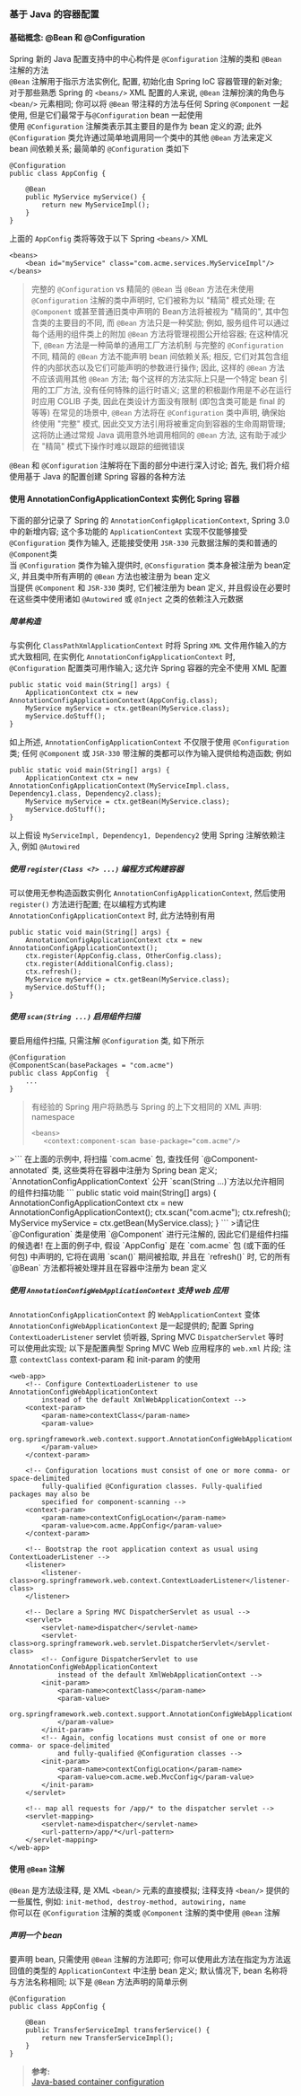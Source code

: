 ### 基于 Java 的容器配置

#### 基础概念: @Bean 和 @Configuration
Spring 新的 Java 配置支持中的中心构件是 `@Configuration` 注解的类和 `@Bean` 注解的方法  
`@Bean` 注解用于指示方法实例化, 配置, 初始化由 Spring IoC 容器管理的新对象; 对于那些熟悉 Spring 的 `<beans/>` XML 配置的人来说, `@Bean` 注解扮演的角色与 `<bean/>` 元素相同; 你可以将 `@Bean` 带注释的方法与任何 Spring `@Component` 一起使用, 但是它们最常于与`@Configuration` bean 一起使用  
使用 `@Configuration` 注解类表示其主要目的是作为 bean 定义的源; 此外 `@Configuration` 类允许通过简单地调用同一个类中的其他 `@Bean` 方法来定义 bean 间依赖关系; 最简单的 `@Configuration` 类如下
```
@Configuration
public class AppConfig {

    @Bean
    public MyService myService() {
        return new MyServiceImpl();
    }
}
```
上面的 `AppConfig` 类将等效于以下 Spring `<beans/>` XML
```
<beans>
    <bean id="myService" class="com.acme.services.MyServiceImpl"/>
</beans>
```
>完整的 `@Configuration` vs 精简的 `@Bean`
当 `@Bean` 方法在未使用 `@Configuration` 注解的类中声明时, 它们被称为以 "精简" 模式处理; 在 `@Component` 或甚至普通旧类中声明的 Bean方法将被视为 "精简的", 其中包含类的主要目的不同, 而 `@Bean` 方法只是一种奖励; 例如, 服务组件可以通过每个适用的组件类上的附加 `@Bean` 方法将管理视图公开给容器; 在这种情况下, `@Bean` 方法是一种简单的通用工厂方法机制
与完整的 `@Configuration` 不同, 精简的 `@Bean` 方法不能声明 bean 间依赖关系; 相反, 它们对其包含组件的内部状态以及它们可能声明的参数进行操作; 因此, 这样的 `@Bean` 方法不应该调用其他 `@Bean` 方法; 每个这样的方法实际上只是一个特定 bean 引用的工厂方法, 没有任何特殊的运行时语义; 这里的积极副作用是不必在运行时应用 CGLIB 子类, 因此在类设计方面没有限制 (即包含类可能是 final 的等等)
在常见的场景中, `@Bean` 方法将在 `@Configuration` 类中声明, 确保始终使用 "完整" 模式, 因此交叉方法引用将被重定向到容器的生命周期管理; 这将防止通过常规 Java 调用意外地调用相同的 `@Bean` 方法, 这有助于减少在 "精简" 模式下操作时难以跟踪的细微错误

`@Bean` 和 `@Configuration` 注解将在下面的部分中进行深入讨论; 首先, 我们将介绍使用基于 Java 的配置创建 Spring 容器的各种方法

#### 使用 AnnotationConfigApplicationContext 实例化 Spring 容器
下面的部分记录了 Spring 的 `AnnotationConfigApplicationContext`, Spring 3.0 中的新增内容; 这个多功能的 `ApplicationContext` 实现不仅能够接受 `@Configuration` 类作为输入, 还能接受使用 `JSR-330` 元数据注解的类和普通的 `@Component`类  
当 `@Configuration` 类作为输入提供时, `@Consfiguration` 类本身被注册为 bean定义, 并且类中所有声明的 `@Bean` 方法也被注册为 bean 定义  
当提供 `@Component` 和 `JSR-330` 类时, 它们被注册为 bean 定义, 并且假设在必要时在这些类中使用诸如 `@Autowired` 或 `@Inject` 之类的依赖注入元数据

##### 简单构造
与实例化 `ClassPathXmlApplicationContext` 时将 Spring `XML` 文件用作输入的方式大致相同, 在实例化 `AnnotationConfigApplicationContext` 时, `@Configuration` 配置类可用作输入; 这允许 Spring 容器的完全不使用 XML 配置
```
public static void main(String[] args) {
    ApplicationContext ctx = new AnnotationConfigApplicationContext(AppConfig.class);
    MyService myService = ctx.getBean(MyService.class);
    myService.doStuff();
}
```
如上所述, `AnnotationConfigApplicationContext` 不仅限于使用 `@Configuration` 类; 任何 `@Component` 或 `JSR-330` 带注解的类都可以作为输入提供给构造函数; 例如
```
public static void main(String[] args) {
    ApplicationContext ctx = new AnnotationConfigApplicationContext(MyServiceImpl.class, Dependency1.class, Dependency2.class);
    MyService myService = ctx.getBean(MyService.class);
    myService.doStuff();
}
```
以上假设 `MyServiceImpl, Dependency1, Dependency2` 使用 Spring 注解依赖注入, 例如 `@Autowired`

##### 使用 `register(Class <?> ...)` 编程方式构建容器
可以使用无参构造函数实例化 `AnnotationConfigApplicationContext`, 然后使用 `register()` 方法进行配置; 在以编程方式构建 `AnnotationConfigApplicationContext` 时, 此方法特别有用
```
public static void main(String[] args) {
    AnnotationConfigApplicationContext ctx = new AnnotationConfigApplicationContext();
    ctx.register(AppConfig.class, OtherConfig.class);
    ctx.register(AdditionalConfig.class);
    ctx.refresh();
    MyService myService = ctx.getBean(MyService.class);
    myService.doStuff();
}
```

##### 使用 `scan(String ...)` 启用组件扫描
要启用组件扫描, 只需注解 `@Configuration` 类, 如下所示
```
@Configuration
@ComponentScan(basePackages = "com.acme")
public class AppConfig  {
    ...
}
```
>有经验的 Spring 用户将熟悉与 Spring 的上下文相同的 XML 声明: namespace
>```
><beans>
>    <context:component-scan base-package="com.acme"/>
</beans>
>```
在上面的示例中, 将扫描 `com.acme` 包, 查找任何 `@Component-annotated` 类, 这些类将在容器中注册为 Spring bean 定义; `AnnotationConfigApplicationContext` 公开 `scan(String ...)`方法以允许相同的组件扫描功能
```
public static void main(String[] args) {
    AnnotationConfigApplicationContext ctx = new AnnotationConfigApplicationContext();
    ctx.scan("com.acme");
    ctx.refresh();
    MyService myService = ctx.getBean(MyService.class);
}
```
>请记住 `@Configuration` 类是使用 `@Component` 进行元注解的, 因此它们是组件扫描的候选者! 在上面的例子中, 假设 `AppConfig` 是在 `com.acme` 包 (或下面的任何包) 中声明的, 它将在调用 `scan()` 期间被拾取, 并且在 `refresh()` 时, 它的所有 `@Bean` 方法都将被处理并且在容器中注册为 bean 定义

##### 使用 `AnnotationConfigWebApplicationContext` 支持 web 应用
`AnnotationConfigApplicationContext` 的 `WebApplicationContext` 变体 `AnnotationConfigWebApplicationContext` 是一起提供的; 配置 Spring `ContextLoaderListener` servlet 侦听器, Spring MVC `DispatcherServlet` 等时可以使用此实现; 以下是配置典型 Spring MVC Web 应用程序的 `web.xml` 片段; 注意 `contextClass` context-param 和 init-param 的使用
```
<web-app>
    <!-- Configure ContextLoaderListener to use AnnotationConfigWebApplicationContext
        instead of the default XmlWebApplicationContext -->
    <context-param>
        <param-name>contextClass</param-name>
        <param-value>
            org.springframework.web.context.support.AnnotationConfigWebApplicationContext
        </param-value>
    </context-param>

    <!-- Configuration locations must consist of one or more comma- or space-delimited
        fully-qualified @Configuration classes. Fully-qualified packages may also be
        specified for component-scanning -->
    <context-param>
        <param-name>contextConfigLocation</param-name>
        <param-value>com.acme.AppConfig</param-value>
    </context-param>

    <!-- Bootstrap the root application context as usual using ContextLoaderListener -->
    <listener>
        <listener-class>org.springframework.web.context.ContextLoaderListener</listener-class>
    </listener>

    <!-- Declare a Spring MVC DispatcherServlet as usual -->
    <servlet>
        <servlet-name>dispatcher</servlet-name>
        <servlet-class>org.springframework.web.servlet.DispatcherServlet</servlet-class>
        <!-- Configure DispatcherServlet to use AnnotationConfigWebApplicationContext
            instead of the default XmlWebApplicationContext -->
        <init-param>
            <param-name>contextClass</param-name>
            <param-value>
                org.springframework.web.context.support.AnnotationConfigWebApplicationContext
            </param-value>
        </init-param>
        <!-- Again, config locations must consist of one or more comma- or space-delimited
            and fully-qualified @Configuration classes -->
        <init-param>
            <param-name>contextConfigLocation</param-name>
            <param-value>com.acme.web.MvcConfig</param-value>
        </init-param>
    </servlet>

    <!-- map all requests for /app/* to the dispatcher servlet -->
    <servlet-mapping>
        <servlet-name>dispatcher</servlet-name>
        <url-pattern>/app/*</url-pattern>
    </servlet-mapping>
</web-app>
```

#### 使用 `@Bean` 注解
`@Bean` 是方法级注释, 是 XML `<bean/>` 元素的直接模拟; 注释支持 `<bean/>` 提供的一些属性, 例如: `init-method, destroy-method, autowiring, name`  
你可以在 `@Configuration` 注解的类或 `@Component` 注解的类中使用 `@Bean` 注解

##### 声明一个 bean
要声明 bean, 只需使用 `@Bean` 注解的方法即可; 你可以使用此方法在指定为方法返回值的类型的 `ApplicationContext` 中注册 bean 定义; 默认情况下, bean 名称将与方法名称相同; 以下是 `@Bean` 方法声明的简单示例
```
@Configuration
public class AppConfig {

    @Bean
    public TransferServiceImpl transferService() {
        return new TransferServiceImpl();
    }
}
```

>**参考:**  
[Java-based container configuration](https://docs.spring.io/spring/docs/4.3.24.RELEASE/spring-framework-reference/html/beans.html#beans-java)
